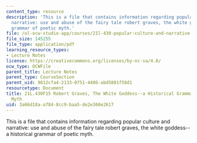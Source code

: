 ```yaml
---
content_type: resource
description: 'This is a file that contains information regarding popular culture and
  narrative: use and abuse of the fairy tale robert graves, the white goddess--a historical
  grammar of poetic myth.'
file: /ol-ocw-studio-app/courses/21l-430-popular-culture-and-narrative-use-and-abuse-of-the-fairy-tale-fall-2015/3a66d18aa7848cc9baa5de2e360e2617_MIT21L_430F15_Robert.pdf
file_size: 145255
file_type: application/pdf
learning_resource_types:
- Lecture Notes
license: https://creativecommons.org/licenses/by-nc-sa/4.0/
ocw_type: OCWFile
parent_title: Lecture Notes
parent_type: CourseSection
parent_uid: 9812cfa4-2133-0751-4406-abd5881f58d1
resourcetype: Document
title: 21L.430F15 Robert Graves, The White Goddess--a Historical Grammar of Poetic
  Myth
uid: 3a66d18a-a784-8cc9-baa5-de2e360e2617
---
```

This is a file that contains information regarding popular culture and narrative: use and abuse of the fairy tale robert graves, the white goddess--a historical grammar of poetic myth.
